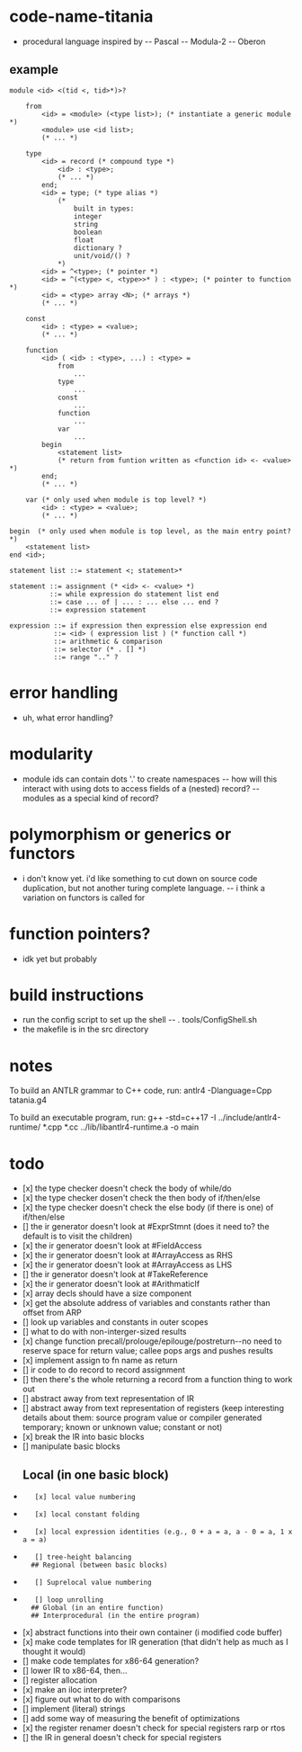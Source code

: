 # code-name-titania
- procedural language inspired by 
-- Pascal
-- Modula-2
-- Oberon

## example

    module <id> <(tid <, tid>*)>?
        
        from 
            <id> = <module> (<type list>); (* instantiate a generic module *)
            <module> use <id list>;
            (* ... *)

        type
            <id> = record (* compound type *)
                <id> : <type>;
                (* ... *)
            end;
            <id> = type; (* type alias *)
                (* 
                    built in types:
                    integer
                    string
                    boolean
                    float
                    dictionary ?
                    unit/void/() ?
                *)
            <id> = ^<type>; (* pointer *)
            <id> = ^(<type> <, <type>>* ) : <type>; (* pointer to function *)
            <id> = <type> array <N>; (* arrays *)
            (* ... *)
    
        const
            <id> : <type> = <value>;
            (* ... *)
    
        function
            <id> ( <id> : <type>, ...) : <type> =
                from
                    ...
                type
                    ...
                const
                    ...
                function
                    ...
                var
                    ...
            begin
                <statement list>
                (* return from funtion written as <function id> <- <value> *)
            end;
            (* ... *)
    
        var (* only used when module is top level? *)
            <id> : <type> = <value>;
            (* ... *)
    
    begin  (* only used when module is top level, as the main entry point? *)
        <statement list>
    end <id>;

    statement list ::= statement <; statement>*

    statement ::= assignment (* <id> <- <value> *)
              ::= while expression do statement list end
              ::= case ... of | ... : ... else ... end ?
              ::= expression statement

    expression ::= if expression then expression else expression end
               ::= <id> ( expression list ) (* function call *)
               ::= arithmetic & comparison
               ::= selector (* . [] *) 
               ::= range ".." ?

# error handling
- uh, what error handling?

# modularity
- module ids can contain dots '.' to create namespaces
-- how will this interact with using dots to access fields of a (nested) record?
-- modules as a special kind of record?

# polymorphism or generics or functors
- i don't know yet.  i'd like something to cut down on source code duplication, but not
another turing complete language.
-- i think a variation on functors is called for

# function pointers?
- idk yet but probably

# build instructions
- run the config script to set up the shell
-- . tools/ConfigShell.sh
- the makefile is in the src directory

# notes
To build an ANTLR grammar to C++ code, run:
   antlr4 -Dlanguage=Cpp tatania.g4

To build an executable program, run:
    g++ -std=c++17 -I ../include/antlr4-runtime/ \*.cpp \*.cc ../lib/libantlr4-runtime.a -o main

# todo
-    [x] the type checker doesn't check the body of while/do
-    [x] the type checker dosen't check the then body of if/then/else
-    [x] the type checker doesn't check the else body (if there is one) of if/then/else
-    [] the ir generator doesn't look at #ExprStmnt (does it need to? the default is to visit the children)
-    [x] the ir generator doesn't look at #FieldAccess
-    [x] the ir generator doesn't look at #ArrayAccess as RHS
-    [x] the ir generator doesn't look at #ArrayAccess as LHS
-    [] the ir generator doesn't look at #TakeReference
-    [x] the ir generator doesn't look at #ArithmaticIf
-    [x] array decls should have a size component
-    [x] get the absolute address of variables and constants rather than offset from ARP
-    [] look up variables and constants in outer scopes
-    [] what to do with non-interger-sized results
-    [x] change function precall/prolouge/epilouge/postreturn--no need to reserve space
        for return value; callee pops args and pushes results
-    [x] implement assign to fn name as return
-    [] ir code to do record to record assignment
-    [] then there's the whole returning a record from a function thing to work out
-    [] abstract away from text representation of IR
-    [] abstract away from text representation of registers (keep interesting details about
        them: source program value or compiler generated temporary; known or unknown value;
        constant or not)
-    [x] break the IR into basic blocks
-    [] manipulate basic blocks
        ## Local (in one basic block)
-        [x] local value numbering
-        [x] local constant folding
-        [x] local expression identities (e.g., 0 + a = a, a - 0 = a, 1 x a = a)
-        [] tree-height balancing
        ## Regional (between basic blocks)
-        [] Suprelocal value numbering
-        [] loop unrolling
        ## Global (in an entire function)
        ## Interprocedural (in the entire program)
-    [x] abstract functions into their own container (i modified code buffer)
-    [x] make code templates for IR generation (that didn't help as much as I thought it would)
-    [] make code templates for x86-64 generation?
-    [] lower IR to x86-64, then...
-    [] register allocation
-    [x] make an iloc interpreter?
-    [x] figure out what to do with comparisons
-    [] implement (literal) strings
-    [] add some way of measuring the benefit of optimizations
-    [x] the register renamer doesn't check for special registers rarp or rtos
-    [] the IR in general doesn't check for special registers
